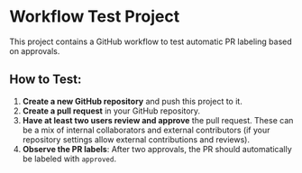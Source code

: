 # Workflow Test Project

This project contains a GitHub workflow to test automatic PR labeling based on approvals.

## How to Test:

1.  **Create a new GitHub repository** and push this project to it.
2.  **Create a pull request** in your GitHub repository.
3.  **Have at least two users review and approve** the pull request. These can be a mix of internal collaborators and external contributors (if your repository settings allow external contributions and reviews).
4.  **Observe the PR labels**: After two approvals, the PR should automatically be labeled with `approved`.

